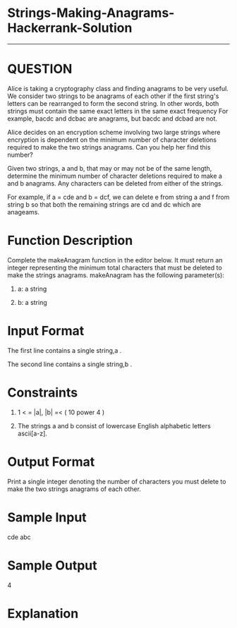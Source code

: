 # Strings-Making-Anagrams-Hackerrank-Solution
-----------------------------------------------------------------------
# QUESTION 

Alice is taking a cryptography class and finding anagrams to be very useful. We consider two strings to be anagrams of each other if the first string's letters can be rearranged to form the second string. In other words, both strings must contain the same exact letters in the same exact frequency For example, bacdc and dcbac are anagrams, but bacdc and dcbad are not.

Alice decides on an encryption scheme involving two large strings where encryption is dependent on the minimum number of character deletions required to make the two strings anagrams. Can you help her find this number?

Given two strings, a and b,  that may or may not be of the same length, determine the minimum number of character deletions required to make a and b anagrams. Any characters can be deleted from either of the strings.

For example, if a = cde and b = dcf, we can delete e from string a and f from string b so that both the remaining strings are cd  and dc which are anageams.

# Function Description

Complete the makeAnagram function in the editor below. It must return an integer representing the minimum total characters that must be deleted to make the strings anagrams.
makeAnagram has the following parameter(s):

1.	a: a string

2.	b: a string

# Input Format

The first line contains a single string,a .

The second line contains a single string,b .

# Constraints

1.	1 < = |a|, |b| =< ( 10 power 4 ) 

2. 	The strings a and b consist of lowercase English alphabetic letters ascii[a-z].

# Output Format

Print a single integer denoting the number of characters you must delete to make the two strings anagrams of each other.

# Sample Input

cde
abc

# Sample Output

4

# Explanation
